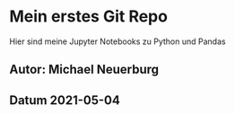 # Mein erstes Git Repo
Hier sind meine Jupyter Notebooks zu Python und Pandas

## Autor: Michael Neuerburg
## Datum 2021-05-04


